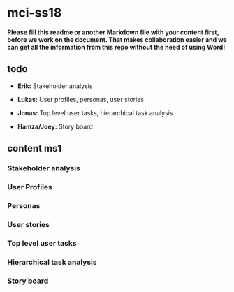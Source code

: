 # mci-ss18

**Please fill this readme or another Markdown file with your content first, 
before we work on the document. That makes collaboration easier and we can 
get all the information from this repo without the need of using Word!**

## todo

- **Erik:** Stakeholder analysis

- **Lukas:** User profiles, personas, user stories

- **Jonas:** Top level user tasks, hierarchical task analysis

- **Hamza/Joey:** Story board

## content ms1

### Stakeholder analysis

### User Profiles

### Personas

### User stories

### Top level user tasks

### Hierarchical task analysis

### Story board
